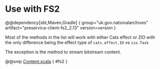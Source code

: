 # Use with FS2

@@dependency[sbt,Maven,Gradle] {
group="uk.gov.nationalarchives" artifact="preservica-client-fs2_2.13" version=$version$
}

Most of the methods in the list will work with either Cats effect or ZIO with the only difference being the effect type of `cats.effect.IO` vs `zio.Task`

The exception is the method to stream bitstream content.

@@snip [Content.scala](../../../scala/examples/Entity.scala) { #fs2 }
